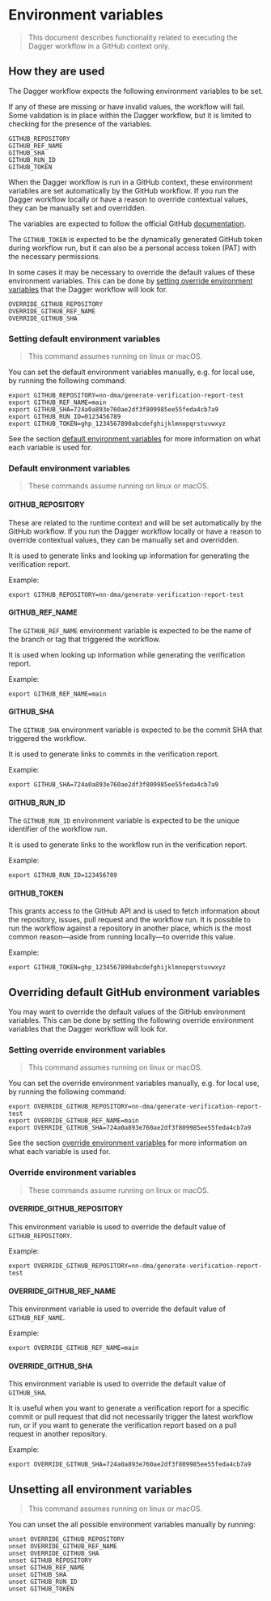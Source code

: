 # Environment variables

> This document describes functionality related to executing the Dagger workflow in a GitHub context only.

## How they are used

The Dagger workflow expects the following environment variables to be set.

If any of these are missing or have invalid values, the workflow will fail. Some validation is in place within the Dagger workflow, but it is limited to checking for the presence of the variables.

```shell
GITHUB_REPOSITORY
GITHUB_REF_NAME
GITHUB_SHA
GITHUB_RUN_ID
GITHUB_TOKEN
```

When the Dagger workflow is run in a GitHub context, these environment variables are set automatically by the GitHub workflow. If you run the Dagger workflow locally or have a reason to override contextual values, they can be manually set and overridden.

The variables are expected to follow the official GitHub [documentation](https://docs.github.com/en/actions/learn-github-actions/variables#default-environment-variables).

The `GITHUB_TOKEN` is expected to be the dynamically generated GitHub token during workflow run, but it can also be a personal access token (PAT) with the necessary permissions.

In some cases it may be necessary to override the default values of these environment variables. This can be done by [setting override environment variables](#overriding-default-github-environment-variables) that the Dagger workflow will look for.

```shell
OVERRIDE_GITHUB_REPOSITORY
OVERRIDE_GITHUB_REF_NAME
OVERRIDE_GITHUB_SHA
```

### Setting default environment variables

> This command assumes running on linux or macOS.

You can set the default environment variables manually, e.g. for local use, by running the following command:

```shell
export GITHUB_REPOSITORY=nn-dma/generate-verification-report-test
export GITHUB_REF_NAME=main
export GITHUB_SHA=724a0a893e760ae2df3f809985ee55feda4cb7a9
export GITHUB_RUN_ID=0123456789
export GITHUB_TOKEN=ghp_1234567890abcdefghijklmnopqrstuvwxyz
```

See the section [default environment variables](#default-environment-variables) for more information on what each variable is used for.

### Default environment variables

> These commands assume running on linux or macOS.

#### GITHUB_REPOSITORY

These are related to the runtime context and will be set automatically by the GitHub workflow. If you run the Dagger workflow locally or have a reason to override contextual values, they can be manually set and overridden.

It is used to generate links and looking up information for generating the verification report.

Example:

```shell
export GITHUB_REPOSITORY=nn-dma/generate-verification-report-test
```

#### GITHUB_REF_NAME

The `GITHUB_REF_NAME` environment variable is expected to be the name of the branch or tag that triggered the workflow. 

It is used when looking up information while generating the verification report.

Example:

```shell
export GITHUB_REF_NAME=main
```

#### GITHUB_SHA

The `GITHUB_SHA` environment variable is expected to be the commit SHA that triggered the workflow. 

It is used to generate links to commits in the verification report.

Example:

```shell
export GITHUB_SHA=724a0a893e760ae2df3f809985ee55feda4cb7a9
```

#### GITHUB_RUN_ID

The `GITHUB_RUN_ID` environment variable is expected to be the unique identifier of the workflow run. 

It is used to generate links to the workflow run in the verification report.

Example:

```shell
export GITHUB_RUN_ID=123456789
```

#### GITHUB_TOKEN

This grants access to the GitHub API and is used to fetch information about the repository, issues, pull request and the workflow run. It is possible to run the workflow against a repository in another place, which is the most common reason—aside from running locally—to override this value.

Example:

```shell
export GITHUB_TOKEN=ghp_1234567890abcdefghijklmnopqrstuvwxyz
```

## Overriding default GitHub environment variables

You may want to override the default values of the GitHub environment variables. This can be done by setting the following override environment variables that the Dagger workflow will look for.

### Setting override environment variables

> This command assumes running on linux or macOS.

You can set the override environment variables manually, e.g. for local use, by running the following command:

```shell
export OVERRIDE_GITHUB_REPOSITORY=nn-dma/generate-verification-report-test
export OVERRIDE_GITHUB_REF_NAME=main
export OVERRIDE_GITHUB_SHA=724a0a893e760ae2df3f809985ee55feda4cb7a9
```

See the section [override environment variables](#override-environment-variables) for more information on what each variable is used for.

### Override environment variables

> These commands assume running on linux or macOS.

#### OVERRIDE_GITHUB_REPOSITORY

This environment variable is used to override the default value of `GITHUB_REPOSITORY`.

Example:

```shell
export OVERRIDE_GITHUB_REPOSITORY=nn-dma/generate-verification-report-test
```

#### OVERRIDE_GITHUB_REF_NAME

This environment variable is used to override the default value of `GITHUB_REF_NAME`.

Example:

```shell
export OVERRIDE_GITHUB_REF_NAME=main
```

#### OVERRIDE_GITHUB_SHA

This environment variable is used to override the default value of `GITHUB_SHA`. 

It is useful when you want to generate a verification report for a specific commit or pull request that did not necessarily trigger the latest workflow run, or if you want to generate the verification report based on a pull request in another repository.

Example:

```shell
export OVERRIDE_GITHUB_SHA=724a0a893e760ae2df3f809985ee55feda4cb7a9
```

## Unsetting all environment variables

> This command assumes running on linux or macOS.

You can unset the all possible environment variables manually by running:

```shell
unset OVERRIDE_GITHUB_REPOSITORY
unset OVERRIDE_GITHUB_REF_NAME
unset OVERRIDE_GITHUB_SHA
unset GITHUB_REPOSITORY
unset GITHUB_REF_NAME
unset GITHUB_SHA
unset GITHUB_RUN_ID
unset GITHUB_TOKEN
```